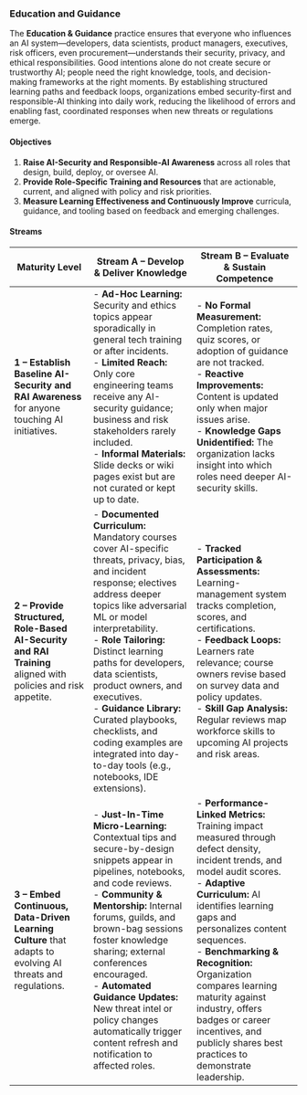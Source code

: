 ### Education and Guidance
The **Education & Guidance** practice ensures that everyone who influences an AI system—developers, data scientists, product managers, executives, risk officers, even procurement—understands their security, privacy, and ethical responsibilities. Good intentions alone do not create secure or trustworthy AI; people need the right knowledge, tools, and decision-making frameworks at the right moments. By establishing structured learning paths and feedback loops, organizations embed security-first and responsible-AI thinking into daily work, reducing the likelihood of errors and enabling fast, coordinated responses when new threats or regulations emerge.  

#### Objectives  

1. **Raise AI-Security and Responsible-AI Awareness** across all roles that design, build, deploy, or oversee AI.
2. **Provide Role-Specific Training and Resources** that are actionable, current, and aligned with policy and risk priorities.
3. **Measure Learning Effectiveness and Continuously Improve** curricula, guidance, and tooling based on feedback and emerging challenges.  

#### Streams

| Maturity Level | Stream A – Develop & Deliver Knowledge | Stream B – Evaluate & Sustain Competence |
|----------------|----------------------------------------|-----------------------------------------|
| **1 – Establish Baseline AI-Security and RAI Awareness** for anyone touching AI initiatives. | - **Ad-Hoc Learning:** Security and ethics topics appear sporadically in general tech training or after incidents.<br/>- **Limited Reach:** Only core engineering teams receive any AI-security guidance; business and risk stakeholders rarely included.<br/>- **Informal Materials:** Slide decks or wiki pages exist but are not curated or kept up to date. | - **No Formal Measurement:** Completion rates, quiz scores, or adoption of guidance are not tracked.<br/>- **Reactive Improvements:** Content is updated only when major issues arise.<br/>- **Knowledge Gaps Unidentified:** The organization lacks insight into which roles need deeper AI-security skills. |
| **2 – Provide Structured, Role-Based AI-Security and RAI Training** aligned with policies and risk appetite. | - **Documented Curriculum:** Mandatory courses cover AI-specific threats, privacy, bias, and incident response; electives address deeper topics like adversarial ML or model interpretability.<br/>- **Role Tailoring:** Distinct learning paths for developers, data scientists, product owners, and executives.<br/>- **Guidance Library:** Curated playbooks, checklists, and coding examples are integrated into day-to-day tools (e.g., notebooks, IDE extensions). | - **Tracked Participation & Assessments:** Learning-management system tracks completion, scores, and certifications.<br/>- **Feedback Loops:** Learners rate relevance; course owners revise based on survey data and policy updates.<br/>- **Skill Gap Analysis:** Regular reviews map workforce skills to upcoming AI projects and risk areas. |
| **3 – Embed Continuous, Data-Driven Learning Culture** that adapts to evolving AI threats and regulations. | - **Just-In-Time Micro-Learning:** Contextual tips and secure-by-design snippets appear in pipelines, notebooks, and code reviews.<br/>- **Community & Mentorship:** Internal forums, guilds, and brown-bag sessions foster knowledge sharing; external conferences encouraged.<br/>- **Automated Guidance Updates:** New threat intel or policy changes automatically trigger content refresh and notification to affected roles. | - **Performance-Linked Metrics:** Training impact measured through defect density, incident trends, and model audit scores.<br/>- **Adaptive Curriculum:** AI identifies learning gaps and personalizes content sequences.<br/>- **Benchmarking & Recognition:** Organization compares learning maturity against industry, offers badges or career incentives, and publicly shares best practices to demonstrate leadership. |
